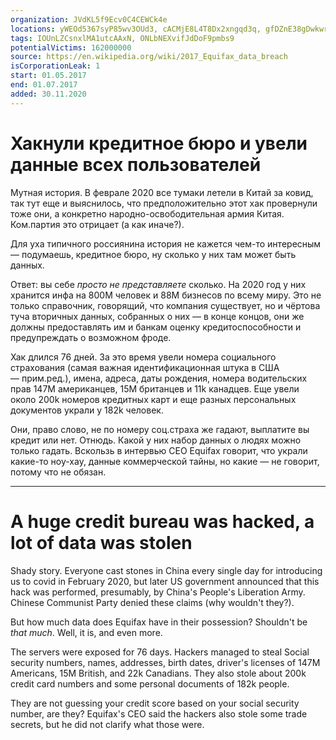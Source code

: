 ```yaml
---
organization: JVdKL5f9Ecv0C4CEWCk4e
locations: yWEOd5367syP85wv3OUd3, cACMjE8L4T8Dx2xngqd3q, gfDZnE38gDwkwrSKfniTL
tags: IOUnLZCsnxlMA1utcAAxN, ONLbNEXvifJdDoF9pmbs9
potentialVictims: 162000000
source: https://en.wikipedia.org/wiki/2017_Equifax_data_breach
isCorporationLeak: 1
start: 01.05.2017
end: 01.07.2017
added: 30.11.2020
---
```


# Хакнули кредитное бюро и увели данные всех пользователей

Мутная история. В феврале 2020 все тумаки летели в Китай за ковид, так тут еще и выяснилось, что предположительно этот хак провернули тоже они, а конкретно народно-освободительная армия Китая. Ком.партия это отрицает (а как иначе?).

Для уха типичного россиянина история не кажется чем-то интересным — подумаешь, кредитное бюро, ну сколько у них там может быть данных.

Ответ: вы себе *просто не представляете* сколько. На 2020 год у них хранится инфа на 800М человек и 88М бизнесов по всему миру. Это не только справочник, говорящий, что компания существует, но и чёртова туча вторичных данных, собранных о них — в конце концов, они же должны предоставлять им и банкам оценку кредитоспособности и предупреждать о возможном фроде.

Хак длился 76 дней. За это время увели номера социального страхования (самая важная идентификационная штука в США — прим.ред.), имена, адреса, даты рождения, номера водительских прав 147М американцев, 15M британцев и 11k канадцев. Еще увели около 200k номеров кредитных карт и еще разных персональных документов украли у 182k человек.

Они, право слово, не по номеру соц.страха же гадают, выплатите вы кредит или нет. Отнюдь. Какой у них набор данных о людях можно только гадать. Вскользь в интервью CEO Equifax говорит, что украли какие-то ноу-хау, данные коммерческой тайны, но какие — не говорит, потому что не обязан.

---

# A huge credit bureau was hacked, a lot of data was stolen

Shady story. Everyone cast stones in China every single day for introducing us to covid in February 2020, but later US government announced that this hack was performed, presumably, by China's People's Liberation Army. Chinese Communist Party denied these claims (why wouldn't they?).

But how much data does Equifax have in their possession? Shouldn't be *that much*. Well, it is, and even more.

The servers were exposed for 76 days. Hackers managed to steal Social security numbers, names, addresses, birth dates, driver's licenses of 147M Americans, 15M British, and 22k Canadians. They also stole about 200k credit card numbers and some personal documents of 182k people.

They are not guessing your credit score based on your social security number, are they? Equifax's CEO said the hackers also stole some trade secrets, but he did not clarify what those were.
